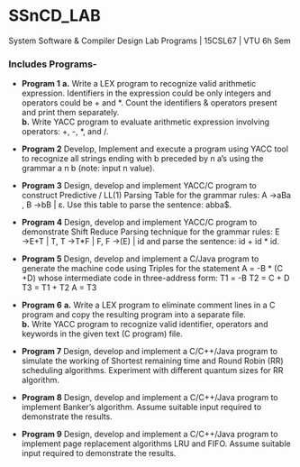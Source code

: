 # SSnCD_LAB
System Software &amp; Compiler Design Lab Programs | 15CSL67 | VTU 6h Sem

### Includes Programs-

* **Program 1**
**a.** Write a LEX program to recognize valid arithmetic
expression. Identifiers in the expression could be only integers and operators could be + and *. Count the identifiers &amp; operators present and print them separately.\
**b.** Write YACC program to evaluate arithmetic expression involving operators: +, -, *, and /.

* **Program 2**
Develop, Implement and execute a program using YACC tool
to recognize all strings ending with b preceded by n a’s using
the grammar a n b (note: input n value).

* **Program 3**
Design, develop and implement YACC/C program to
construct Predictive / LL(1) Parsing Table for the grammar rules: A →aBa , B →bB | ε. Use this table to parse the sentence: abba$.

* **Program 4**
Design, develop and implement YACC/C program to
demonstrate Shift Reduce Parsing technique for the grammar rules: E →E+T | T, T →T*F | F, F →(E) | id and parse the sentence: id + id * id.

* **Program 5**
Design, develop and implement a C/Java program to generate
the machine code using Triples for the statement A = -B * (C
+D) whose intermediate code in three-address form: T1 = -B
T2 = C + D T3 = T1 + T2
A = T3

* **Program 6**
**a.** Write a LEX program to eliminate comment lines in a C
program and copy the resulting program into a separate file.\
**b.** Write YACC program to recognize valid identifier, operators and keywords in the given text (C program) file.

* **Program 7**
Design, develop and implement a C/C++/Java program to
simulate the working of Shortest remaining time and Round Robin (RR) scheduling algorithms. Experiment with different quantum sizes for RR algorithm.

* **Program 8**
Design, develop and implement a C/C++/Java program to
implement Banker’s algorithm. Assume suitable input required to demonstrate the results.

* **Program 9**
Design, develop and implement a C/C++/Java program to
implement page replacement algorithms LRU and FIFO. Assume suitable input required to demonstrate the results.